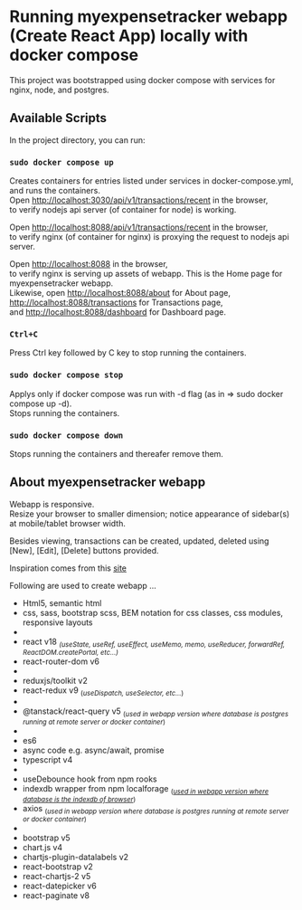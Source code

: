 # Running myexpensetracker webapp (Create React App) locally with docker compose

This project was bootstrapped using docker compose with services for nginx, node, and postgres.

## Available Scripts

In the project directory, you can run:

### `sudo docker compose up`

Creates containers for entries listed under services in docker-compose.yml, and runs the containers.\
Open [http://localhost:3030/api/v1/transactions/recent](http://localhost:3030/api/v1/transactions/recent) in the browser,\
to verify nodejs api server (of container for node) is working.

Open [http://localhost:8088/api/v1/transactions/recent](http://localhost:8088/api/v1/transactions/recent) in the browser,\
to verify nginx (of container for nginx) is proxying the request to nodejs api server.

Open [http://localhost:8088](http://localhost:8088) in the browser,\
to verify nginx is serving up assets of webapp. This is the Home page for myexpensetracker webapp.\
Likewise, open [http://localhost:8088/about](http://localhost:8088/about) for About page,\
[http://localhost:8088/transactions](http://localhost:8088/transactions) for Transactions page,\
and [http://localhost:8088/dashboard](http://localhost:8088/dashboard) for Dashboard page.

### `Ctrl+C`

Press Ctrl key followed by C key to stop running the containers.

### `sudo docker compose stop`

Applys only if docker compose was run with -d flag (as in => sudo docker compose up -d).\
Stops running the containers.

### `sudo docker compose down`

Stops running the containers and thereafer remove them.

## About myexpensetracker webapp

Webapp is responsive.\
Resize your browser to smaller dimension; notice appearance of sidebar(s) at mobile/tablet browser width.

Besides viewing, transactions can be created, updated, deleted using [New], [Edit], [Delete] buttons provided.

Inspiration comes from this [site](https://ej2.syncfusion.com/showcase/typescript/expensetracker/?_gl=1*1cnpsto*_ga*NzY4MjEzNDg4LjE2MTg4ODEyMzE.*_ga_WC4JKKPHH0*MTYxODg4MTIzMC4xLjEuMTYxODg4MTQxNi4w#/expense)

Following are used to create webapp ...
- Html5, semantic html
- css, sass, bootstrap scss, BEM notation for css classes, css modules, responsive layouts
-
- react v18 <sub><i>(useState, useRef, useEffect, useMemo, memo, useReducer, forwardRef, ReactDOM.createPortal, etc...)</i></sub>
- react-router-dom v6
-
- reduxjs/toolkit v2
- react-redux v9 <sub>(_useDispatch, useSelector, etc..._)</sub>
-
- @tanstack/react-query v5 <sub>(_used in webapp version where database is postgres running at remote server or docker container_)</sub>
-
- es6
- async code e.g. async/await, promise
- typescript v4
-
- useDebounce hook from npm rooks
- indexdb wrapper from npm localforage <sub>([_used in webapp version where database is the indexdb of browser_](http://myexpensetracker2.s3-website-ap-southeast-1.amazonaws.com/))</sub>
- axios <sub>(_used in webapp version where database is postgres running at remote server or docker container_)</sub>
-
- bootstrap v5
- chart.js v4
- chartjs-plugin-datalabels v2
- react-bootstrap v2
- react-chartjs-2 v5
- react-datepicker v6
- react-paginate v8